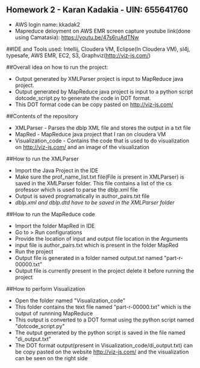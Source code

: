## Homework 2 - Karan Kadakia - UIN: 655641760
- AWS login name: kkadak2
- Mapreduce deloyment on AWS EMR screen capture youtube link(done using Camatasia): https://youtu.be/47s6ruAdTNw


##IDE and Tools used:
Intellij, Cloudera VM, Eclipse(In Cloudera VM), sl4j, typesafe, AWS EMR, EC2, S3, Graphviz(http://viz-js.com/)


##Overall idea on how to run the project:
- Output generated by XMLParser project is input to MapReduce java project. 
- Output generated by MapReduce java project is input to a python script dotcode_script.py to generate the code in DOT format. 
- This DOT format code can be copy pasted on http://viz-js.com/


##Contents of the repository
- XMLParser - Parses the dblp XML file and stores the output in a txt file
- MapRed - MapReduce java project that I ran on cloudera VM
- Visualization_code - Contains the code that is used to do visualization on http://viz-js.com/ and an image of the visualization


##How to run the XMLParser
- Import the Java Project in the IDE
- Make sure the prof_name_list.txt file(File is present in XMLParser) is saved in the XMLParser folder. This file contains a list of the cs professor which is used to parse the dblp.xml file
- Output is saved programatically in author_pairs.txt file
- *dblp.xml and dblp.dtd have to be saved in the XMLParser folder*


##How to run the MapReduce code
- Import the folder MapRed in IDE
- Go to > Run configurations
- Provide the location of input and output file location in the Arguments
- input file is author_pairs.txt which is present in the folder MapRed
- Run the project
- Output file is generated in a folder named output.txt named "part-r-00000.txt"
- Output file is currently present in the project delete it before running the project

##How to perform Visualization
- Open the folder named "Visualization_code"
- This folder contains the text file named "part-r-00000.txt" which is the output of runnning MapReduce
- This output is converted to a DOT format using the python script named "dotcode_script.py"
- The output generated by the python script is saved in the file named "di_output.txt"
- The DOT format output(present in Visualization_code/di_output.txt) can be copy pasted on the website http://viz-js.com/ and the visualization can be seen on the right side